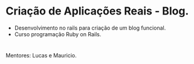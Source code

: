 # Criação de Aplicações Reais - Blog.

- Desenvolvimento no rails para criação de um blog funcional. 
- Curso programação Ruby on Rails.
	
	


# 
Mentores: Lucas e Mauricio.

